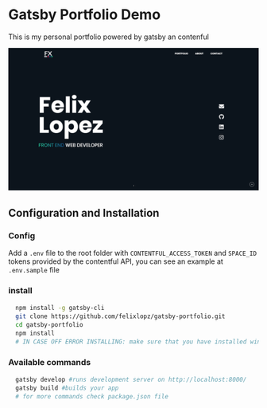 # Gatsby Portfolio Demo
This is my personal portfolio powered by gatsby an contenful

![thumbnail](thumbnail.png)

## Configuration and Installation

### Config
Add a `.env` file to the root folder with  `CONTENTFUL_ACCESS_TOKEN`  and `SPACE_ID` tokens provided by the contentful API, you can see an example at `.env.sample` file

### install
```sh
  npm install -g gatsby-cli
  git clone https://github.com/felixlopz/gatsby-portfolio.git
  cd gatsby-portfolio
  npm install
  # IN CASE OFF ERROR INSTALLING: make sure that you have installed windows build tools https://github.com/felixrieseberg/windows-build-tools 
```

### Available commands
```sh
  gatsby develop #runs development server on http://localhost:8000/
  gatsby build #builds your app
  # for more commands check package.json file
```
